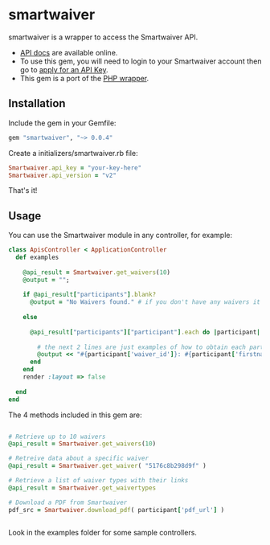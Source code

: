 # smartwaiver

smartwaiver is a wrapper to access the Smartwaiver API.

- [API docs][api_docs] are available online. 
- To use this gem, you will need to login to your Smartwaiver account then go to [apply for an API Key][apply_keys]. 
- This gem is a port of the [PHP wrapper][php_wrapper]. 

## Installation
Include the gem in your Gemfile:
``` ruby
gem "smartwaiver", "~> 0.0.4"
```

Create a initializers/smartwaiver.rb file:
``` ruby
Smartwaiver.api_key = "your-key-here" 
Smartwaiver.api_version = "v2" 
```

That's it!

## Usage
You can use the Smartwaiver module in any controller, for example:

``` ruby
class ApisController < ApplicationController
  def examples
    
    @api_result = Smartwaiver.get_waivers(10)
    @output = "";
 
    if @api_result["participants"].blank?
      @output = "No Waivers found." # if you don't have any waivers it'll fail here
      
    else
      
      @api_result["participants"]["participant"].each do |participant|
        
        # the next 2 lines are just examples of how to obtain each participant's information.  For a full list of values please go to: https://www.smartwaiver.com/p/API
        @output << "#{participant['waiver_id']}: #{participant['firstname']} #{participant['lastname']} <br />"
      end
    end
    render :layout => false
    
  end
end
``` 

The 4 methods included in this gem are:
``` ruby

# Retrieve up to 10 waivers
@api_result = Smartwaiver.get_waivers(10)

# Retreive data about a specific waiver
@api_result = Smartwaiver.get_waiver( "5176c8b298d9f" )

# Retrieve a list of waiver types with their links
@api_result = Smartwaiver.get_waivertypes  

# Download a PDF from Smartwaiver
pdf_src = Smartwaiver.download_pdf( participant['pdf_url'] )
  
``` 

Look in the examples folder for some sample controllers.


[api_docs]: https://www.smartwaiver.com/p/API
[apply_keys]: https://www.smartwaiver.com/m/rest/
[php_wrapper]: https://github.com/smartwaivercom/smartwaiverapi/tree/master/v2/php
